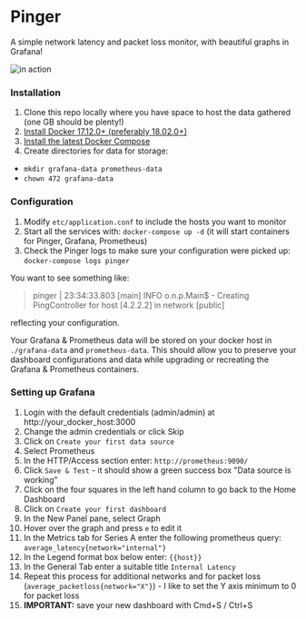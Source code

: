 # Pinger

A simple network latency and packet loss monitor, with beautiful graphs in Grafana!

![in action](https://s3-us-west-2.amazonaws.com/pinger-static/pinger.png#2)

### Installation

1. Clone this repo locally where you have space to host the data gathered (one GB should be plenty!) 
1. [Install Docker 17.12.0+ (preferably 18.02.0+)](https://docs.docker.com/install/)
1. [Install the latest Docker Compose](https://docs.docker.com/compose/install/)
1. Create directories for data for storage: 
  * `mkdir grafana-data prometheus-data`
  * `chown 472 grafana-data`
  
### Configuration

1. Modify `etc/application.conf` to include the hosts you want to monitor
1. Start all the services with: `docker-compose up -d` (it will start containers for Pinger, Grafana, Prometheus)
1. Check the Pinger logs to make sure your configuration were picked up: `docker-compose logs pinger`
 
You want to see something like:

> pinger        | 23:34:33.803 [main] INFO  o.n.p.Main$ - Creating PingController for host [4.2.2.2] in network [public] 

reflecting your configuration.

Your Grafana & Prometheus data will be stored on your docker host in `./grafana-data` and `prometheus-data`. This should allow you to preserve your dashboard configurations and data while upgrading or recreating the Grafana & Prometheus containers.

### Setting up Grafana

1. Login with the default credentials (admin/admin) at http://your_docker_host:3000
1. Change the admin credentials or click Skip
1. Click on `Create your first data source`
1. Select Prometheus
1. In the HTTP/Access section enter: `http://prometheus:9090/`
1. Click `Save & Test` - it should show a green success box "Data source is working"
1. Click on the four squares in the left hand column to go back to the Home Dashboard
1. Click on `Create your first dashboard`
1. In the New Panel pane, select Graph
1. Hover over the graph and press `e` to edit it
1. In the Metrics tab for Series A enter the following prometheus query: `average_latency{network="internal"}`
1. In the Legend format box below enter: `{{host}}`
1. In the General Tab enter a suitable title `Internal Latency`
1. Repeat this process for additional networks and for packet loss (`average_packetloss{network="X"}`) - I like to set the Y axis minimum to 0 for packet loss
1. **IMPORTANT:** save your new dashboard with Cmd+S / Ctrl+S 



 
